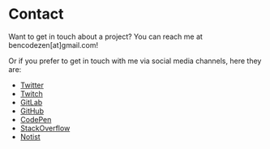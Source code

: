 # Contact

Want to get in touch about a project? You can reach me at bencodezen[at]gmail.com!

Or if you prefer to get in touch with me via social media channels, here they are:

- [Twitter](https://twitter.com/bencodezen)
- [Twitch](https://www.twitch.tv/bencodezen)
- [GitLab](https://gitlab.com/bencodezen)
- [GitHub](https://github.com/bencodezen)
- [CodePen](https://codepen.io/bencodezen/)
- [StackOverflow](https://stackoverflow.com/users/5100020/bencodezen)
- [Notist](https://noti.st/bencodezen)
